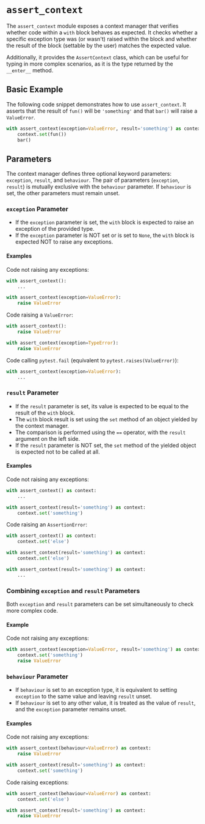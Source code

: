 # `assert_context`

The `assert_context` module exposes a context manager that verifies whether code within a `with` block behaves as expected. It checks whether a specific exception type was (or wasn't) raised within the block and whether the result of the block (settable by the user) matches the expected value.

Additionally, it provides the `AssertContext` class, which can be useful for typing in more complex scenarios, as it is the type returned by the `__enter__` method.

## Basic Example

The following code snippet demonstrates how to use `assert_context`. It asserts that the result of `fun()` will be `'something'` and that `bar()` will raise a `ValueError`.

```python
with assert_context(exception=ValueError, result='something') as context:
    context.set(fun())
    bar()
```

## Parameters

The context manager defines three optional keyword parameters: `exception`, `result`, and `behaviour`. The pair of parameters (`exception`, `result`) is mutually exclusive with the `behaviour` parameter. If `behaviour` is set, the other parameters must remain unset.

### `exception` Parameter

- If the `exception` parameter is set, the `with` block is expected to raise an exception of the provided type.
- If the `exception` parameter is NOT set or is set to `None`, the `with` block is expected NOT to raise any exceptions.

#### Examples

Code not raising any exceptions:

```python
with assert_context():
    ...

with assert_context(exception=ValueError):
    raise ValueError
```

Code raising a `ValueError`:

```python
with assert_context():
    raise ValueError

with assert_context(exception=TypeError):
    raise ValueError
```

Code calling `pytest.fail` (equivalent to `pytest.raises(ValueError)`):

```python
with assert_context(exception=ValueError):
    ...
```

### `result` Parameter

- If the `result` parameter is set, its value is expected to be equal to the result of the `with` block.
- The `with` block result is set using the `set` method of an object yielded by the context manager.
- The comparison is performed using the `==` operator, with the `result` argument on the left side.
- If the `result` parameter is NOT set, the `set` method of the yielded object is expected not to be called at all.

#### Examples

Code not raising any exceptions:

```python
with assert_context() as context:
    ...

with assert_context(result='something') as context:
    context.set('something')
```

Code raising an `AssertionError`:

```python
with assert_context() as context:
    context.set('else')

with assert_context(result='something') as context:
    context.set('else')

with assert_context(result='something') as context:
    ...
```

### Combining `exception` and `result` Parameters

Both `exception` and `result` parameters can be set simultaneously to check more complex code.

#### Example

Code not raising any exceptions:

```python
with assert_context(exception=ValueError, result='something') as context:
    context.set('something')
    raise ValueError
```

### `behaviour` Parameter

- If `behaviour` is set to an exception type, it is equivalent to setting `exception` to the same value and leaving `result` unset.
- If `behaviour` is set to any other value, it is treated as the value of `result`, and the `exception` parameter remains unset.

#### Examples

Code not raising any exceptions:

```python
with assert_context(behaviour=ValueError) as context:
    raise ValueError

with assert_context(result='something') as context:
    context.set('something')
```

Code raising exceptions:

```python
with assert_context(behaviour=ValueError) as context:
    context.set('else')

with assert_context(result='something') as context:
    raise ValueError
```

